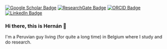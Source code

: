 [![Google Scholar Badge](https://img.shields.io/badge/Google-Scholar-red?style=flat-square)](https://scholar.google.com/citations?user=6iDYX1AAAAAJ&hl=en&inst=1273811514435761252)
[![ResearchGate Badge](https://img.shields.io/badge/Research-Gate-brightgreen?style=flat-square)](https://www.researchgate.net/profile/Hernan-Manrique)
[![ORCID Badge](https://img.shields.io/badge/ORCID-iD-green?style=flat-square)](https://orcid.org/0000-0003-1039-7518)
[![LinkedIn Badge](https://img.shields.io/badge/Linked-In-blue?style=flat-square)](https://www.linkedin.com/in/hern%C3%A1n-manrique-l%C3%B3pez-06ab8a199/)

### Hi there, this is Hernán 👋
I'm a Peruvian guy living (for quite a long time) in Belgium where I study and do research.

<!--
**hernanmanrique/hernanmanrique** is a ✨ _special_ ✨ repository because its `README.md` (this file) appears on your GitHub profile.

Here are some ideas to get you started:

- 🔭 I’m currently working on ...
- 🌱 I’m currently learning ...
- 👯 I’m looking to collaborate on ...
- 🤔 I’m looking for help with ...
- 💬 Ask me about ...
- 📫 How to reach me: ...
- 😄 Pronouns: ...
- ⚡ Fun fact: ...
-->

